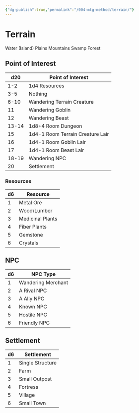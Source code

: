 ```yaml
---
{"dg-publish":true,"permalink":"/004-mtg-method/terrain/"}
---
```


# Terrain

Water (Island)
Plains
Mountains
Swamp
Forest

## Point of Interest

| d20   | Point of Interest                |
| ----- | -------------------------------- |
| 1-2   | 1d4 Resources                    |
| 3-5   | Nothing                          |
| 6-10  | Wandering Terrain Creature       |
| 11    | Wandering Goblin                 |
| 12    | Wandering Beast                  |
| 13-14 | 1d8+4 Room Dungeon               |
| 15    | 1d4-1 Room Terrain Creature Lair |
| 16    | 1d4-1 Room Goblin Lair           |
| 17    | 1d4-1 Room Beast Lair            |
| 18-19 | Wandering NPC                    |
| 20    | Settlement                       |
### Resources

| d6  | Resource         |
| --- | ---------------- |
| 1   | Metal Ore        |
| 2   | Wood/Lumber      |
| 3   | Medicinal Plants |
| 4   | Fiber Plants     |
| 5   | Gemstone         |
| 6   | Crystals         |
## NPC

| d6  | NPC Type           |
| --- | ------------------ |
| 1   | Wandering Merchant |
| 2   | A Rival NPC        |
| 3   | A Ally NPC         |
| 4   | Known NPC          |
| 5   | Hostile NPC        |
| 6   | Friendly NPC       |

## Settlement

| d6  | Settlement       |
| --- | ---------------- |
| 1   | Single Structure |
| 2   | Farm             |
| 3   | Small Outpost    |
| 4   | Fortress         |
| 5   | Village          |
| 6   | Small Town       |